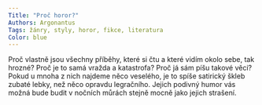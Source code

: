 ```yaml
---
Title: "Proč horor?"
Authors: Argonantus
Tags: žánry, styly, horor, fikce, literatura
Color: blue
---
```

Proč vlastně jsou všechny příběhy, které si čtu
a které vidím okolo sebe, tak hrozné? Proč je
to samá vražda a katastrofa? Proč já sám píšu
takové věci? Pokud u mnoha z nich najdeme
něco veselého, je to spíše satirický škleb zubaté
lebky, než něco opravdu legračního. Jejich
podivný humor vás možná bude budit v nočních
můrách stejně mocně jako jejich strašení.
